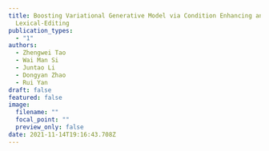 ```yaml
---
title: Boosting Variational Generative Model via Condition Enhancing and
  Lexical-Editing
publication_types:
  - "1"
authors:
  - Zhengwei Tao
  - Wai Man Si
  - Juntao Li
  - Dongyan Zhao
  - Rui Yan
draft: false
featured: false
image:
  filename: ""
  focal_point: ""
  preview_only: false
date: 2021-11-14T19:16:43.708Z
---
```

